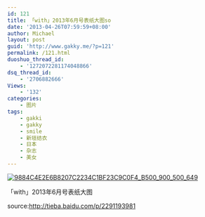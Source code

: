 ```yaml
---
id: 121
title: 「with」2013年6月号表纸大图so
date: '2013-04-26T07:59:59+08:00'
author: Michael
layout: post
guid: 'http://www.gakky.me/?p=121'
permalink: /121.html
duoshuo_thread_id:
    - '1272072281174048866'
dsq_thread_id:
    - '2706882666'
Views:
    - '132'
categories:
    - 图片
tags:
    - gakki
    - gakky
    - smile
    - 新垣结衣
    - 日本
    - 杂志
    - 美女
---
```


[![9884C4E2E6B8207C2234C1BF23C9C0F4_B500_900_500_649](http://www.yui-aragaki.org/wp-content/uploads/img/9884C4E2E6B8207C2234C1BF23C9C0F4_B500_900_500_649.jpeg)](http://www.yui-aragaki.org/wp-content/uploads/img/9884C4E2E6B8207C2234C1BF23C9C0F4_B1280_1280_924_1200.jpeg)

「with」2013年6月号表纸大图

source:<http://tieba.baidu.com/p/2291193981>